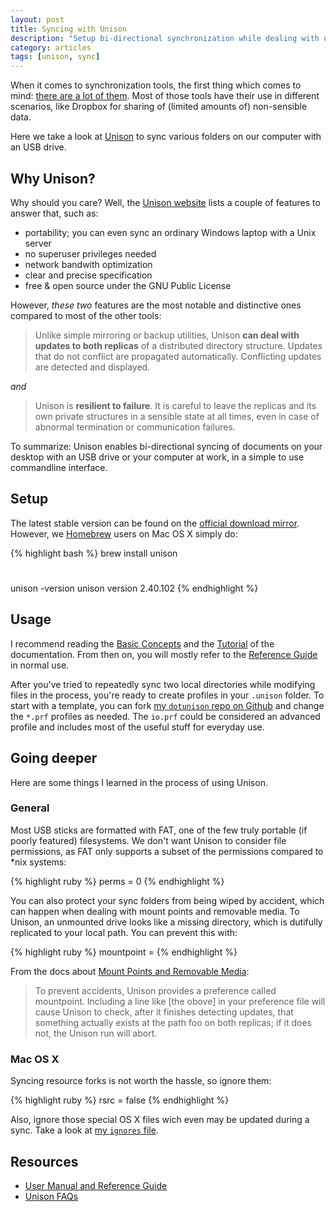 ```yaml
---
layout: post
title: Syncing with Unison
description: "Setup bi-directional synchronization while dealing with updates on both replicas"
category: articles
tags: [unison, sync]
---
```


When it comes to synchronization tools, the first thing which comes to mind: [there are a lot of them](http://en.wikipedia.org/wiki/Comparison_of_file_synchronization_software). Most of those tools have their use in different scenarios, like Dropbox for sharing of (limited amounts of) non-sensible data.

Here we take a look at [Unison](http://www.cis.upenn.edu/~bcpierce/unison/) to sync various folders on our computer with an USB drive.


Why Unison?
-----------

Why should you care? Well, the [Unison website](http://www.cis.upenn.edu/~bcpierce/unison/) lists a couple of features to answer that, such as:

* portability; you can even sync an ordinary Windows laptop with a Unix server
* no superuser privileges needed
* network bandwith optimization
* clear and precise specification
* free & open source under the GNU Public License

However, *these two* features are the most notable and distinctive ones compared to most of the other tools:

> Unlike simple mirroring or backup utilities, Unison __can deal with updates to both replicas__ of a distributed directory structure. Updates that do not conflict are propagated automatically. Conflicting updates are detected and displayed.

*and*

>Unison is __resilient to failure__. It is careful to leave the replicas and its own private structures in a sensible state at all times, even in case of abnormal termination or communication failures.

To summarize: Unison enables bi-directional syncing of documents on your desktop with an USB drive or your computer at work, in a simple to use commandline interface.


Setup
-----

The latest stable version can be found on the [official download mirror](http://www.seas.upenn.edu/~bcpierce/unison//download/releases/stable/). However, we [Homebrew](http://brew.sh/) users on Mac OS X simply do:

{% highlight bash %}
brew install unison
# <installation process>
unison -version
unison version 2.40.102
{% endhighlight %}


Usage
-----

I recommend reading the [Basic Concepts](http://www.cis.upenn.edu/~bcpierce/unison/download/releases/stable/unison-manual.html#basics) and the [Tutorial](http://www.cis.upenn.edu/~bcpierce/unison/download/releases/stable/unison-manual.html#tutorial) of the documentation. From then on, you will mostly refer to the [Reference Guide](http://www.cis.upenn.edu/~bcpierce/unison/download/releases/stable/unison-manual.html#reference) in normal use.


After you've tried to repeatedly sync two local directories while modifying files in the process, you're ready to create profiles in your `.unison` folder. To start with a template, you can fork [my `dotunison` repo on Github](https://github.com/sohooo/dotunison) and change the `*.prf` profiles as needed. The `io.prf` could be considered an advanced profile and includes most of the useful stuff for everyday use.


Going deeper
------------

Here are some things I learned in the process of using Unison.

### General

Most USB sticks are formatted with FAT, one of the few truly portable (if poorly featured) filesystems. We don't want Unison to consider file permissions, as FAT only supports a subset of the permissions compared to \*nix systems:

{% highlight ruby %}
perms = 0
{% endhighlight %}

You can also protect your sync folders from being wiped by accident, which can happen when dealing with mount points and removable media. To Unison, an unmounted drive looks like a missing directory, which is dutifully replicated to your local path. You can prevent this with:

{% highlight ruby %}
mountpoint = <somefile>
{% endhighlight %}

From the docs about [Mount Points and Removable Media](http://www.cis.upenn.edu/~bcpierce/unison/download/releases/stable/unison-manual.html#mountpoints):

> To prevent accidents, Unison provides a preference called mountpoint. Including a line like [the obove] in your preference file will cause Unison to check, after it finishes detecting updates, that something actually exists at the path foo on both replicas; if it does not, the Unison run will abort. 


### Mac OS X

Syncing resource forks is not worth the hassle, so ignore them:

{% highlight ruby %}
rsrc = false
{% endhighlight %}

Also, ignore those special OS X files wich even may be updated during a sync. Take a look at [my `ignores` file](https://github.com/sohooo/dotunison/blob/master/ignores).



Resources
---------

* [User Manual and Reference Guide](http://www.cis.upenn.edu/~bcpierce/unison/download/releases/stable/unison-manual.html)
* [Unison FAQs](https://alliance.seas.upenn.edu/~bcpierce/wiki/index.php)

